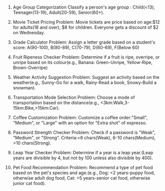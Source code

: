 1. Age Group Categorization
 Classify a person's age group : Child(<13), Teenager(13-19), Adult(20-59), Senior(60+).

2. Movie Ticket Pricing
 Problem: Movie tickets are price based on age:$12 for adults(18 and over), $8 for children. Everyone gets a discount of $2 on Wednesday.

3. Grade Calculator
 Problem: Assign a letter grade based on a student's score: A(90-100), B(80-89), C(70-79), D(60-69), F(Below 60)

4. Fruit Ripeness Checker
 Problem: Determine if a fruit is ripe, overripe, or unripe based on its colour(e.g., Banana: Green-Unripe, Yellow-Ripe, Brown-Overripe)

5. Weather Activity Suggestion
 Problem: Suggest an activity based on the weather(e.g., Sunny-Go for a walk, Rainy-Read a book, Snowy-Build a snowman).

6. Transportation Mode Selection
 Problem: Choose a mode of transportation based on the distance(e.g., <3km:Walk,3-15km:Bike,>15km:Car).

7. Coffee Customization
 Problem: Customize a coffee order:"Small", "Medium", or "Large" with an option for "Extra shot" of espresso.

8. Password Strength Checker
 Problem: Check if a password is "Weak", "Medium", or "Strong". Criteria:<6 chars(Weak), 6-10 chars(Medium), >10 chars(Strong).

9. Leap Year Checker
 Problem: Determine if a year is a leap year.(Leap years are divisible by 4, but not by 100 unless also divisible by 400).

10. Pet Food Recommendation
 Problem: Recommend a type of pet food based on the pet's species and age.(e.g., Dog: <2 years-puppy food, otherwise adult dog food, Cat: >5 years-senior cat food, otherwise junior cat food).